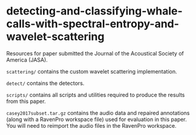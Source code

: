 # detecting-and-classifying-whale-calls-with-spectral-entropy-and-wavelet-scattering
Resources for paper submitted the Journal of the Acoustical Society of America (JASA).

``scattering/`` contains the custom wavelet scattering implementation.

``detect/`` contains the detectors.

``scripts/`` contains all scripts and utilities required to produce the results from this paper.

``casey2017subset.tar.gz`` contains the audio data and repaired annotations (along with a RavenPro workspace file) used for evaluation in this paper. You will need to reimport the audio files in the RavenPro workspace.
